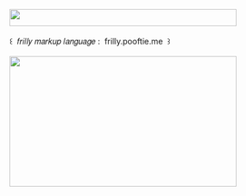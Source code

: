 <img width="400" height="30" src="https://middlepot.com/img/lacey.png">\
  \
 ‌ ‌ ‌ ‌ ‌ ‌ ‌꒰ ‌ 𝑓𝑟𝑖𝑙𝑙𝑦 𝑚𝑎𝑟𝑘𝑢𝑝 𝑙𝑎𝑛𝑔𝑢𝑎𝑔𝑒 : ‌ frilly.pooftie.me ‌ ꒱\
  \
<img width="400" height="230" src="https://middlepot.com/img/frilly.jpg">
